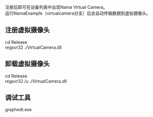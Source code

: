 注册后即可在设备列表中出现Nama Virtual Camera。</br>
运行NamaExample（virtualcamera分支）后会自动传输数据到虚拟摄像头。

## 注册虚拟摄像头
cd Release  </br>
regsvr32 ./VirtualCamera.dll
## 卸载虚拟摄像头
cd Release  </br>
regsvr32 /u ./VirtualCamera.dll
## 调试工具
graphedt.exe
